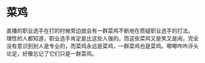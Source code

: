 # 菜鸡

直播的职业选手在打的时候旁边就会有一群菜鸡不断地在质疑职业选手的打法。
理性的人都知道，职业选手肯定是比这些人强的。而这些菜鸡又是笑又是闹，完全没有意识到别人是专业的，而菜鸡永远是菜鸡，一群菜鸡也是菜鸡。唧唧咋咋评头论足，好像忘记了它们只是一群菜鸡。
